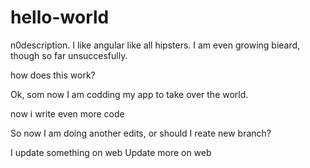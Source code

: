 # hello-world
n0description.
I like angular like all hipsters. 
I am even growing bieard, though so far unsuccesfully.

how does this work?

Ok, som now I am codding my app to take over the world.

now i write even more code


So now I am doing another edits, or should I reate new branch?

I update something on web
Update more on web
